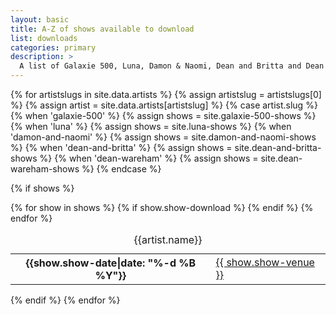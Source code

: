 ```yaml
---
layout: basic
title: A-Z of shows available to download
list: downloads
categories: primary
description: >
  A list of Galaxie 500, Luna, Damon & Naomi, Dean and Britta and Dean Wareham shows that are available to download.
---
```



{% for artistslugs in site.data.artists %}
	{% assign artistslug = artistslugs[0] %}
	{% assign artist = site.data.artists[artistslug] %}
	{% case artist.slug %}
	{% when 'galaxie-500' %}
		{% assign shows = site.galaxie-500-shows %}
	{% when 'luna' %}
		{% assign shows = site.luna-shows %}
	{% when 'damon-and-naomi' %}
		{% assign shows = site.damon-and-naomi-shows %}
	{% when 'dean-and-britta' %}
		{% assign shows = site.dean-and-britta-shows %}
	{% when 'dean-wareham' %}
		{% assign shows = site.dean-wareham-shows %}
	{% endcase %}
	
{% if shows %}
<table class="table table-striped">
<caption>{{artist.name}}</caption>
{% for show in shows %}
    {% if show.show-download %}
        <tr>
        <th>{{show.show-date|date: "%-d %B %Y"}}</th>
        <td><a href="{{ show.url | prepend: site.baseurl}}">{{ show.show-venue }}</a></td>
        </tr>
    {% endif %}
{% endfor %}
</table>
{% endif %}
{% endfor %}
